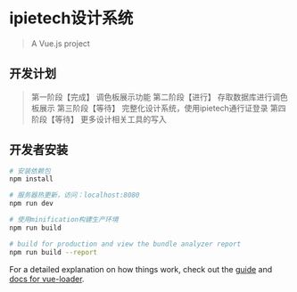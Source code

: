 # ipietech设计系统

> A Vue.js project

## 开发计划

> 第一阶段【完成】 调色板展示功能
> 第二阶段【进行】 存取数据库进行调色板展示
> 第三阶段【等待】 完整化设计系统，使用ipietech通行证登录
> 第四阶段【等待】 更多设计相关工具的写入

## 开发者安装

``` bash
# 安装依赖包
npm install

# 服务器热更新，访问：localhost:8080
npm run dev

# 使用minification构建生产环境
npm run build

# build for production and view the bundle analyzer report
npm run build --report
```

For a detailed explanation on how things work, check out the [guide](http://vuejs-templates.github.io/webpack/) and [docs for vue-loader](http://vuejs.github.io/vue-loader).
